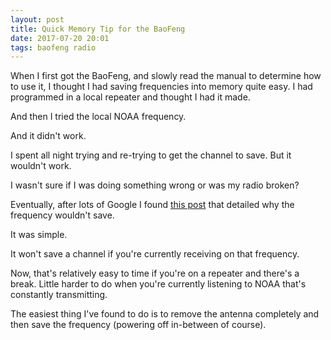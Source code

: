 ```yaml
---
layout: post
title: Quick Memory Tip for the BaoFeng
date: 2017-07-20 20:01
tags: baofeng radio
---
```


When I first got the BaoFeng, and slowly read the manual to determine how to use it, I thought I had saving frequencies into memory quite easy. I had programmed in a local repeater and thought I had it made.

And then I tried the local NOAA frequency.

And it didn't work.

I spent all night trying and re-trying to get the channel to save. But it wouldn't work.

I wasn't sure if I was doing something wrong or was my radio broken?

Eventually, after lots of Google I found [this post](http://forums.radioreference.com/budget-entry-level-transceivers/307489-baofent-uv-5r-cant-save-channel-memory.html#post2609506) that detailed why the frequency wouldn't save.

It was simple.

It won't save a channel if you're currently receiving on that frequency.

Now, that's relatively easy to time if you're on a repeater and there's a break. Little harder to do when you're currently listening to NOAA that's constantly transmitting.

The easiest thing I've found to do is to remove the antenna completely and then save the frequency (powering off in-between of course).
